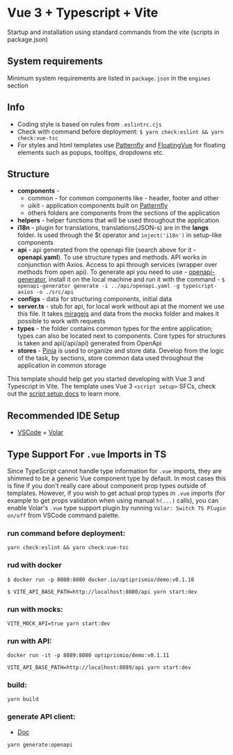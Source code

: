 # Vue 3 + Typescript + Vite

Startup and installation using standard commands from the vite (scripts in package.json)

## System requirements
Minimum system requirements are listed in `package.json` in the `engines` section

## Info
- Сoding style is based on rules from `.eslintrc.cjs`
- Сheck with command before deployment: `$ yarn check:eslint && yarn check:vue-tsc`
- For styles and html templates use [Patternfly](https://www.patternfly.org/v4/) and [FloatingVue](https://github.com/Akryum/floating-vue) for floating elements such as popups, tooltips, dropdowns etc.

## Structure
 - **components** -
    - common - for common components like - header, footer and other
    - uikit - application components built on [Patternfly](https://www.patternfly.org/v4/)
    - others folders are components from the sections of the application
 - **helpers** - helper functions that will be used throughout the application
 - **i18n** - plugin for translations, translations(JSON-s) are in the **langs** folder. Is used through the $t operator and `inject('i18n')` in setup-like components
 - **api** - api generated from the openapi file (search above for it - **openapi.yaml**). To use structure types and methods. API works in conjunction with Axios. Access to api through services (wrapper over methods from open api). To generate api you need to use - [openapi-generator](https://openapi-generator.tech/docs/generators/typescript-axios/), install it on the local machine and run it with the command - `$ openapi-generator generate -i ../api/openapi.yaml -g typescript-axios -o ./src/api`
 - **configs** - data for structuring components, initial data
 - **server.ts** - stub for api, for local work without api at the moment we use this file. It takes [miragejs](https://miragejs.com/) and data from the mocks folder and makes it possible to work with requests
 - **types** - the folder contains common types for the entire application; types can also be located next to components. Core types for structures is taken and api(/api/api) generated from OpenApi
 - **stores** - [Pinia](https://pinia.vuejs.org/) is used to organize and store data. Develop from the logic of the task, by sections, store common data used throughout the application in common storage

This template should help get you started developing with Vue 3 and Typescript in Vite. The template uses Vue 3 `<script setup>` SFCs, check out the [script setup docs](https://v3.vuejs.org/api/sfc-script-setup.html#sfc-script-setup) to learn more.

## Recommended IDE Setup

-   [VSCode](https://code.visualstudio.com/) + [Volar](https://marketplace.visualstudio.com/items?itemName=johnsoncodehk.volar)

## Type Support For `.vue` Imports in TS

Since TypeScript cannot handle type information for `.vue` imports, they are shimmed to be a generic Vue component type by default. In most cases this is fine if you don't really care about component prop types outside of templates. However, if you wish to get actual prop types in `.vue` imports (for example to get props validation when using manual `h(...)` calls), you can enable Volar's `.vue` type support plugin by running `Volar: Switch TS Plugin on/off` from VSCode command palette.


### run command before deployment:
```
yarn check:eslint && yarn check:vue-tsc
```
### rud with docker

```
$ docker run -p 8080:8080 docker.io/optiprismio/demo:v0.1.10
```
```
$ VITE_API_BASE_PATH=http://localhost:8080/api yarn start:dev
```


### run with mocks:
```
VITE_MOCK_API=true yarn start:dev
```

### run with API:
```
docker run -it -p 8089:8080 optiprismio/demo:v0.1.11
```

```
VITE_API_BASE_PATH=http://localhost:8089/api yarn start:dev
```

### build:
```
yarn build
```

### generate API client:
- [Doc](https://openapi-generator.tech/docs/generators/typescript-axios/)
```
yarn generate:openapi
```
